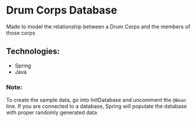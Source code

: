 # Drum Corps Database

Made to model the relationship between a Drum Corps and the members of those corps

## Technologies:
- Spring
- Java

### Note:
To create the sample data, go into InitDatabase and uncomment the `@Bean` line. 
If you are connected to a database, Spring will populate the database with proper randomly generated data
